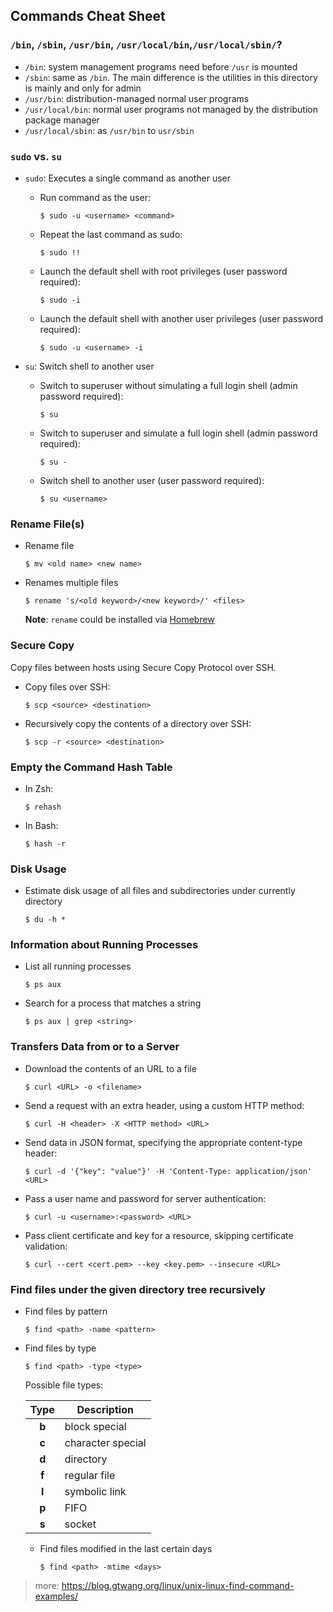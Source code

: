 ## Commands Cheat Sheet

### `/bin`, `/sbin`, `/usr/bin`, `/usr/local/bin`,`/usr/local/sbin/`?

* `/bin`: system management programs need before `/usr` is mounted
* `/sbin`: same as `/bin`. The main difference is the utilities in this directory is mainly and only for admin
* `/usr/bin`: distribution-managed normal user programs
* `/usr/local/bin`: normal user programs not managed by the distribution package manager
* `/usr/local/sbin`: as `/usr/bin` to `usr/sbin`

### `sudo` vs. `su`

* `sudo`: Executes a single command as another user

  * Run command as the user:

    ```
    $ sudo -u <username> <command>
    ```

  * Repeat the last command as sudo:

    ```
    $ sudo !!
    ```
  * Launch the default shell with root privileges (user password required):

    ```
    $ sudo -i
    ```

  * Launch the default shell with another user privileges (user password required):

    ```
    $ sudo -u <username> -i
    ```

* `su`: Switch shell to another user

  * Switch to superuser without simulating a full login shell (admin password required):

    ```
    $ su
    ```

  * Switch to superuser and simulate a full login shell (admin password required):

    ```
    $ su -
    ```

  * Switch shell to another user (user password required):

    ```
    $ su <username>
    ```

### Rename File(s)

* Rename file

  ```
  $ mv <old name> <new name>
  ```

* Renames multiple files

  ```
  $ rename 's/<old keyword>/<new keyword>/' <files>
  ```

  **Note**: `rename` could be installed via [Homebrew](https://brew.sh/)

### Secure Copy

Copy files between hosts using Secure Copy Protocol over SSH.

* Copy files over SSH:

  ```
  $ scp <source> <destination>
  ```

* Recursively copy the contents of a directory over SSH:

  ```
  $ scp -r <source> <destination>
  ```

### Empty the Command Hash Table

* In Zsh:

  ```
  $ rehash
  ```

* In Bash:

  ```
  $ hash -r
  ```

### Disk Usage

* Estimate disk usage of all files and subdirectories under currently directory

  ```
  $ du -h *
  ```

### Information about Running Processes

* List all running processes

  ```
  $ ps aux
  ```

* Search for a process that matches a string

  ```
  $ ps aux | grep <string>
  ```

### Transfers Data from or to a Server

* Download the contents of an URL to a file

  ```
  $ curl <URL> -o <filename>
  ```

* Send a request with an extra header, using a custom HTTP method:

  ```
  $ curl -H <header> -X <HTTP method> <URL>
  ```

* Send data in JSON format, specifying the appropriate content-type header:

  ```
  $ curl -d '{"key": "value"}' -H 'Content-Type: application/json' <URL>
  ```

* Pass a user name and password for server authentication:

  ```
  $ curl -u <username>:<password> <URL>
  ```

* Pass client certificate and key for a resource, skipping certificate validation:

  ```
  $ curl --cert <cert.pem> --key <key.pem> --insecure <URL>
  ```

### Find files under the given directory tree recursively

* Find files by pattern

  ```
  $ find <path> -name <pattern>
  ```

* Find files by type

  ```
  $ find <path> -type <type>
  ```

  Possible file types:

  | Type | Description |
  | :--: | ----------- |
  | **b** | block special |
  | **c** | character special |
  | **d** | directory |
  | **f** | regular file |
  | **l** | symbolic link |
  | **p** | FIFO |
  | **s** | socket |

  * Find files modified in the last certain days

    ```
    $ find <path> -mtime <days>
    ```

> more: https://blog.gtwang.org/linux/unix-linux-find-command-examples/
